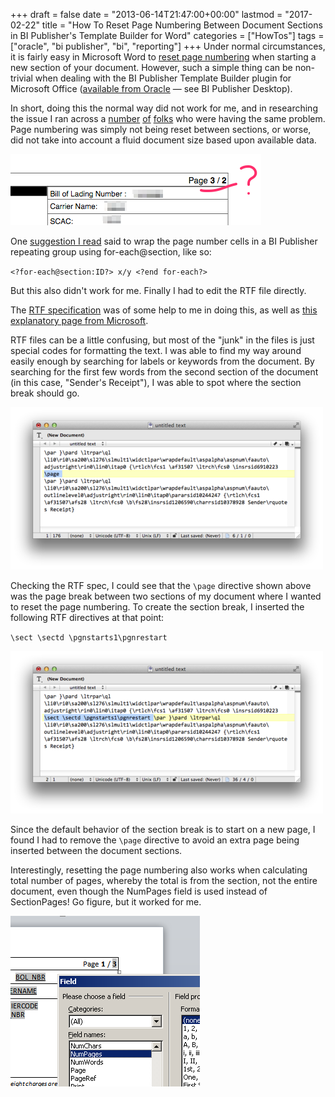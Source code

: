 +++
draft       = false
date        = "2013-06-14T21:47:00+00:00"
lastmod     = "2017-02-22"
title       = "How To Reset Page Numbering Between Document Sections in BI Publisher's Template Builder for Word"
categories  = ["HowTos"]
tags        = ["oracle", "bi publisher", "bi", "reporting"]
+++
Under normal circumstances, it is fairly easy in Microsoft Word to [reset page numbering](http://www.youtube.com/watch?v=E1WtKR6FDM4) when starting a new section of your document. However, such a simple thing can be non-trivial when dealing with the BI Publisher Template Builder plugin for Microsoft Office ([available from Oracle](http://www.oracle.com/technetwork/middleware/bi-publisher/downloads/index.html) — see BI Publisher Desktop). 

In short, doing this the normal way did not work for me, and in researching the issue I ran across a [number](http://stackoverflow.com/questions/9603481/rtf-number-of-pages-page-x-of-y) [of](https://forums.oracle.com/thread/2493003) [folks](https://forums.oracle.com/thread/496869) who were having the same problem. Page numbering was simply not being reset between sections, or worse, did not take into account a fluid document size based upon available data. 

![](/img/2013-06-14-resetting-page-numbering-between-document-sections-in-bi-publishers-template-builder-for-word/9f704cdbd7a5ec85bff722e3469edae0993faa219b4e42459782b94f692aa53e.png)

One [suggestion I read](https://forums.oracle.com/thread/2225641) said to wrap the page number cells in a BI Publisher repeating group using for-each@section, like so:

`<?for-each@section:ID?> x/y <?end for-each?>`

But this also didn't work for me. Finally I had to edit the RTF file directly.

The [RTF specification](http://www.biblioscape.com/rtf15_spec.htm) was of some help to me in doing this, as well as [this explanatory page from Microsoft](http://msdn.microsoft.com/en-us/library/office/aa140283(v=office.10).aspx#rtfspec_secformatprop).

RTF files can be a little confusing, but most of the "junk" in the files is just special codes for formatting the text. I was able to find my way around easily enough by searching for labels or keywords from the document. By searching for the first few words from the second section of the document (in this case, "Sender's Receipt"), I was able to spot where the section break should go.

![](/img/2013-06-14-resetting-page-numbering-between-document-sections-in-bi-publishers-template-builder-for-word/0d902604df4939682bb7821c4044affb3b03f809274551b8172827bc846d7b2d.png)

Checking the RTF spec, I could see that the `\page` directive shown above was the page break between two sections of my document where I wanted to reset the page numbering. To create the section break, I inserted the following RTF directives at that point:

`\sect \sectd \pgnstarts1\pgnrestart `

![](/img/2013-06-14-resetting-page-numbering-between-document-sections-in-bi-publishers-template-builder-for-word/466447c609e7fa65f188357e7531def7cb8f1443944e602f62e3eff984f1388d.png)

Since the default behavior of the section break is to start on a new page, I found I had to remove the `\page` directive to avoid an extra page being inserted between the document sections.

Interestingly, resetting the page numbering also works when calculating total number of pages, whereby the total is from the section, not the entire document, even though the NumPages field is used instead of SectionPages! Go figure, but it worked for me.

![](/img/2013-06-14-resetting-page-numbering-between-document-sections-in-bi-publishers-template-builder-for-word/1efc8813e70f4ee7bda4647b6fd38f4dce646c46b41e20fb482a3443e5bbb17a.png)